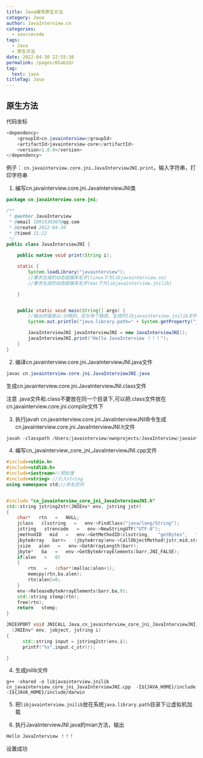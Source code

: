 ```yaml
---
title: Java编写原生方法
category: Java
author: JavaInterview.cn
categories: 
  - sourcecode
tags: 
  - Java
  - 原生方法
date: 2022-04-30 22:55:38
permalink: /pages/65ab2d/
tag: 
  text: java
titleTag: Java
---
```


## 原生方法
代码坐标

```java
<dependency>
    <groupId>cn.javainterview</groupId>
    <artifactId>javainterview-core</artifactId>
    <version>1.0.8</version>
</dependency>
```

例子： `cn.javainterview.core.jni.JavaInterviewJNI.print`，输入字符串，打印字符串

1. 编写cn.javainterview.core.jni.JavaInterviewJNI类
```java
package cn.javainterview.core.jni;

/**
 * @author JavaInterview
 * @email 1091938307@qq.com
 * @created 2022-04-30
 * @timed 21:22
 */
public class JavaInterviewJNI {

    public native void print(String i);

    static {
        System.loadLibrary("javainterview");
        //需求生成的动态链接库名字(linux下为libjavainterview.so)
        //需求生成的动态链接库名字(mac下为libjavainterview.jnilib)

    }


    public static void main(String[] args) {
        //输出的值是以:分隔的，区分多个路径，生成的libjavainterview.jnilib文件放在任意一个路径下就行
        System.out.println("java.library.path=" + System.getProperty("java.library.path")); 

        JavaInterviewJNI javaInterviewJNI = new JavaInterviewJNI();
        javaInterviewJNI.print("Hello JavaInterview ！！！");
    }
}

```
2. 编译cn.javainterview.core.jni.JavaInterviewJNI.java文件
```java
javac cn.javainterview.core.jni.JavaInterviewJNI.java
```
生成cn.javainterview.core.jni.JavaInterviewJNI.class文件

注意
.java文件和.class不要放在同一个目录下,可以把.class文件放在cn.javainterview.core.jni.compile文件下

3. 执行javah cn.javainterview.core.jni.JavaInterviewJNI命令生成cn.javainterview.core.jni.JavaInterviewJNI.h文件
```java
javah -classpath /Users/javainterview/ownprojects/JavaInterview/javainterview-core/src/main/java cn.javainterview.core.jni.JavaInterviewJNI

```

4. 编写cn_javainterview_core_jni_JavaInterviewJNI.cpp文件
```c++
#include<stdio.h>
#include<stdlib.h>
#include<iostream>//预处理
#include<string> //引入string
using namespace std;//命名空间


#include "cn_javainterview_core_jni_JavaInterviewJNI.h"
std::string jstring2str(JNIEnv* env, jstring jstr)
{
    char*   rtn   =   NULL;
    jclass   clsstring   =   env->FindClass("java/lang/String");
    jstring   strencode   =   env->NewStringUTF("UTF-8");
    jmethodID   mid   =   env->GetMethodID(clsstring,   "getBytes",   "(Ljava/lang/String;)[B");
    jbyteArray   barr=   (jbyteArray)env->CallObjectMethod(jstr,mid,strencode);
    jsize   alen   =   env->GetArrayLength(barr);
    jbyte*   ba   =   env->GetByteArrayElements(barr,JNI_FALSE);
    if(alen   >   0)
    {
        rtn   =   (char*)malloc(alen+1);
        memcpy(rtn,ba,alen);
        rtn[alen]=0;
    }
    env->ReleaseByteArrayElements(barr,ba,0);
    std::string stemp(rtn);
    free(rtn);
    return   stemp;
}

JNIEXPORT void JNICALL Java_cn_javainterview_core_jni_JavaInterviewJNI_print
  (JNIEnv* env, jobject, jstring i)
{
      std::string input = jstring2str(env,i);
      printf("%s",input.c_str());

}


```
4. 生成jnilib文件
```g++
g++ -shared -o libjavainterview.jnilib cn_javainterview_core_jni_JavaInterviewJNI.cpp  -I${JAVA_HOME}/include -I${JAVA_HOME}/include/darwin
```

5. 把`libjavainterview.jnilib`放在系统`java.library.path`目录下让虚拟机加载

6. 执行JavaInterviewJNI.java的mian方法，输出
```java
Hello JavaInterview ！！！
```
设置成功


